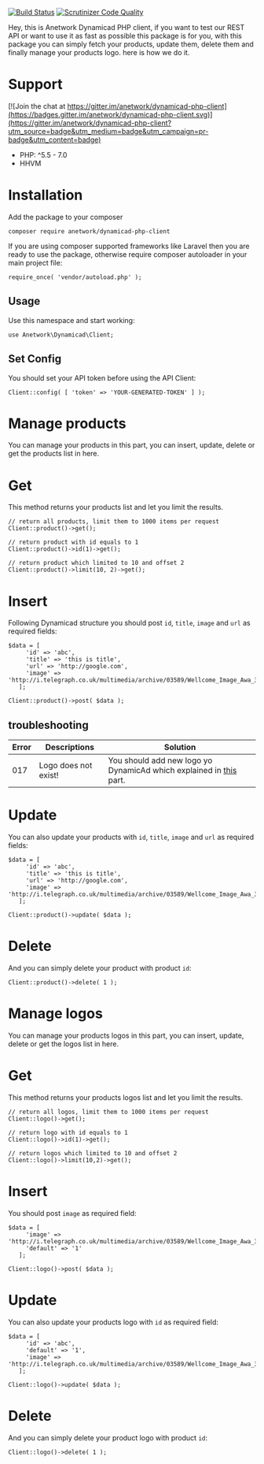 [![Build Status](https://travis-ci.org/anetwork/dynamicad-php-client.svg?branch=v0.1.1)](https://travis-ci.org/anetwork/dynamicad-php-client)
[![Scrutinizer Code Quality](https://scrutinizer-ci.com/g/anetwork/dynamicad-php-client/badges/quality-score.png?b=master)](https://scrutinizer-ci.com/g/anetwork/dynamicad-php-client/?branch=master)

Hey, this is Anetwork Dynamicad PHP client, if you want to test our REST API or want to use it as fast as possible this package is for you, with this package you can simply fetch your products, update them, delete them and finally manage your products logo. here is how we do it.

# Support

[![Join the chat at https://gitter.im/anetwork/dynamicad-php-client](https://badges.gitter.im/anetwork/dynamicad-php-client.svg)](https://gitter.im/anetwork/dynamicad-php-client?utm_source=badge&utm_medium=badge&utm_campaign=pr-badge&utm_content=badge)
* PHP: ^5.5 - 7.0
* HHVM

# Installation
Add the package to your composer

```
composer require anetwork/dynamicad-php-client
```

If you are using composer supported frameworks like Laravel then you are ready to use the package, otherwise require composer autoloader in your main project file:

```
require_once( 'vendor/autoload.php' );
```

## Usage
Use this namespace and start working:

```
use Anetwork\Dynamicad\Client;
```

## Set Config
You should set your API token before using the API Client:

```
Client::config( [ 'token' => 'YOUR-GENERATED-TOKEN' ] );
```

# Manage products
You can manage your products in this part, you can insert, update, delete or get the products list in here.

# Get
This method returns your products list and let you limit the results.

```
// return all products, limit them to 1000 items per request
Client::product()->get();

// return product with id equals to 1
Client::product()->id(1)->get();

// return product which limited to 10 and offset 2
Client::product()->limit(10, 2)->get();
```

# Insert
Following Dynamicad structure you should post ```id```, ```title```, ```image``` and ```url``` as required fields:

```
$data = [
     'id' => 'abc',
     'title' => 'this is title',
     'url' => 'http://google.com',
     'image' => 'http://i.telegraph.co.uk/multimedia/archive/03589/Wellcome_Image_Awa_3589699k.jpg'
   ];

Client::product()->post( $data );
```

## troubleshooting

| Error | Descriptions | Solution |
| --- | --- | --- |
| 017 | Logo does not exist! | You should add new logo yo DynamicAd which explained in [this](https://github.com/anetwork/dynamicad-php-client#insert-1) part.

# Update
You can also update your products with ```id```, ```title```, ```image``` and ```url``` as required fields:

```
$data = [
     'id' => 'abc',
     'title' => 'this is title',
     'url' => 'http://google.com',
     'image' => 'http://i.telegraph.co.uk/multimedia/archive/03589/Wellcome_Image_Awa_3589699k.jpg'
   ];

Client::product()->update( $data );
```

# Delete
And you can simply delete your product with product ```id```:

```
Client::product()->delete( 1 );
```

# Manage logos

You can manage your products logos in this part, you can insert, update, delete or get the logos list in here.

# Get
This method returns your products logos list and let you limit the results.

```
// return all logos, limit them to 1000 items per request
Client::logo()->get();

// return logo with id equals to 1
Client::logo()->id(1)->get();

// return logos which limited to 10 and offset 2
Client::logo()->limit(10,2)->get();
```

# Insert
You should post  ```image``` as required field:

```
$data = [
     'image' => 'http://i.telegraph.co.uk/multimedia/archive/03589/Wellcome_Image_Awa_3589699k.jpg',
     'default' => '1'
   ];

Client::logo()->post( $data );
```

# Update
You can also update your products logo with ```id``` as required field:

```
$data = [
     'id' => 'abc',
     'default' => '1',
     'image' => 'http://i.telegraph.co.uk/multimedia/archive/03589/Wellcome_Image_Awa_3589699k.jpg'
   ];

Client::logo()->update( $data );
```

# Delete
And you can simply delete your product logo with product ```id```:

```
Client::logo()->delete( 1 );
```
